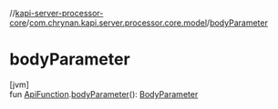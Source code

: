 //[kapi-server-processor-core](../../index.md)/[com.chrynan.kapi.server.processor.core.model](index.md)/[bodyParameter](body-parameter.md)

# bodyParameter

[jvm]\
fun [ApiFunction](-api-function/index.md).[bodyParameter](body-parameter.md)(): [BodyParameter](-body-parameter/index.md)
